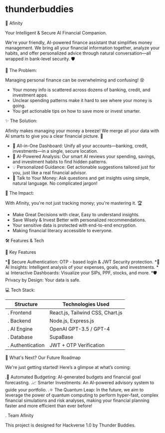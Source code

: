 # thunderbuddies


💫 Afinity

Your Intelligent & Secure AI Financial Companion.

We're your friendly, AI-powered finance assistant that simplifies money management. We bring all your financial information together, analyze your habits, and offer personalized advice through natural conversation—all wrapped in bank-level security. 🛡️



🚀 The Problem:

Managing personal finance can be overwhelming and confusing! 😵

* Your money info is scattered across dozens of banking, credit, and investment apps.
* Unclear spending patterns make it hard to see where your money is going.
* You get actionable tips on how to save more or invest smarter.

✨ The Solution:

Afinity makes managing your money a breeze! We merge all your data with AI smarts to give you a clear financial picture. 🌈

*   🔗 All-in-One Dashboard: Unify all your accounts—banking, credit, investments—in a single, secure location.
*   🧠 AI-Powered Analysis: Our smart AI reviews your spending, savings, and investment habits to find hidden patterns.
*   💡 Personalized Guidance: Get actionable suggestions tailored just for you, just like a real financial advisor.
*   💬 Talk to Your Money: Ask questions and get insights using simple, natural language. No complicated jargon!



🎯 The Impact:

With Afinity, you're not just tracking money; you're mastering it. 🏆

*   Make Great Decisions with clear, Easy to understand insights.
*   Save Wisely & Invest Better with personalized recommendations.
*   Your sensitive data is protected with end-to-end encryption.
*   Making financial literacy accessible to everyone.



🛠️ Features & Tech

🎨 Key Features

*🔐 Secure Authentication: OTP - based login & JWT Security protection.
*🤖 AI Insights: Intelligent analysis of your expenses, goals, and investments.
*📊 Interactive Dashboards: Visualize your SIPs, PPF, stocks, and more.
*🛡️ Privacy by Design: Your data is safe.

💻 Tech Stack:

| Structure        | Technologies Used                |
| ---------------- | -------------------------------- |
| . Frontend       | React.js, Tailwind CSS, Chart.js |
| . Backend        | Node.js, Express.js              |
| . AI Engine      | OpenAI GPT-3.5 / GPT-4           |
| . Database       | SupaBase                         |
| . Authentication | JWT + OTP Verification           |



🚀 What's Next? Our Future Roadmap

We're just getting started! Here’s a glimpse at what’s coming:


.🤖 Automated Budgeting: AI-generated budgets and financial goal forecasting.
.📈 Smarter Investments: An AI-powered advisory system to guide your portfolio.
.⚛️ The Quantum Leap: In the future, we aim to leverage the power of quantum computing to perform hyper-fast, complex financial simulations and risk analyses, making your financial planning faster and more efficient than ever before!



. Team Afinity

This project is designed for Hackverse 1.0 by Thunder Buddies.
